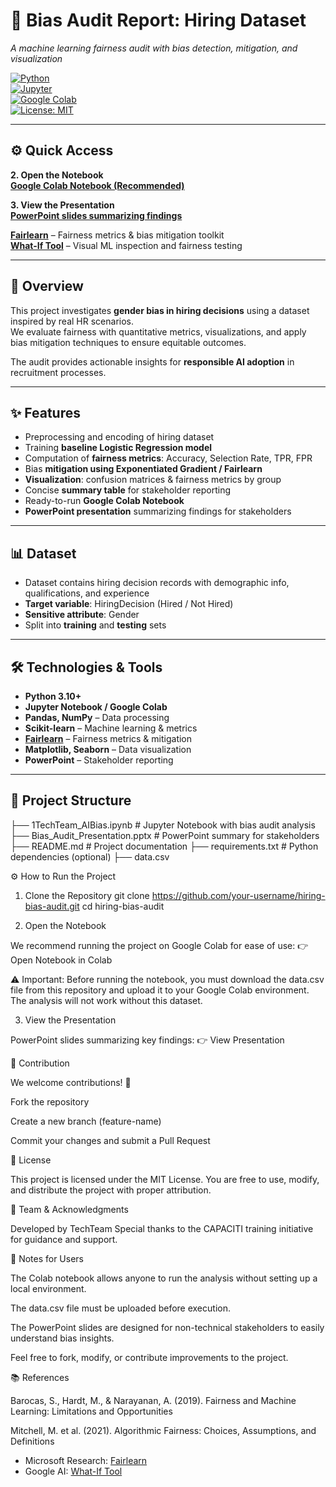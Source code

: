 # 🤖 Bias Audit Report: Hiring Dataset  

_A machine learning fairness audit with bias detection, mitigation, and visualization_  

[![Python](https://img.shields.io/badge/Python-3.10+-blue.svg)](https://www.python.org/)  
[![Jupyter](https://img.shields.io/badge/Notebook-Jupyter-orange.svg)](https://jupyter.org/)  
[![Google Colab](https://colab.research.google.com/assets/colab-badge.svg)](https://colab.research.google.com/drive/1djf_4VohnSw0qD3d5xZ9PqA_3QgY73Oa?usp=sharing)  
[![License: MIT](https://img.shields.io/badge/License-MIT-yellow.svg)](LICENSE)  

---

## ⚙️ Quick Access  

**2. Open the Notebook**  
**[Google Colab Notebook (Recommended)](https://colab.research.google.com/drive/1djf_4VohnSw0qD3d5xZ9PqA_3QgY73Oa?usp=sharing)**  

**3. View the Presentation**  
**[PowerPoint slides summarizing findings](https://capeitinitiative-my.sharepoint.com/:p:/g/personal/nontathu_sikhwebu_capaciti_org_za/EXt5hfJhKo5Cq8XBpc-r6SwBYJpw_bMvvUX5FJoixSh6rg?e=tr8MF8)**  

**[Fairlearn](https://fairlearn.org/?utm_source=chatgpt.com)** – Fairness metrics & bias mitigation toolkit  
**[What-If Tool](https://pair-code.github.io/what-if-tool/?utm_source=chatgpt.com)** – Visual ML inspection and fairness testing

---

## 📌 Overview  

This project investigates **gender bias in hiring decisions** using a dataset inspired by real HR scenarios.  
We evaluate fairness with quantitative metrics, visualizations, and apply bias mitigation techniques to ensure equitable outcomes.  

The audit provides actionable insights for **responsible AI adoption** in recruitment processes.  

---

## ✨ Features  

- Preprocessing and encoding of hiring dataset  
- Training **baseline Logistic Regression model**  
- Computation of **fairness metrics**: Accuracy, Selection Rate, TPR, FPR  
- Bias **mitigation using Exponentiated Gradient / Fairlearn**  
- **Visualization**: confusion matrices & fairness metrics by group  
- Concise **summary table** for stakeholder reporting  
- Ready-to-run **Google Colab Notebook**  
- **PowerPoint presentation** summarizing findings for stakeholders  

---

## 📊 Dataset  

- Dataset contains hiring decision records with demographic info, qualifications, and experience  
- **Target variable**: HiringDecision (Hired / Not Hired)  
- **Sensitive attribute**: Gender  
- Split into **training** and **testing** sets  

---

## 🛠️ Technologies & Tools  

- **Python 3.10+**  
- **Jupyter Notebook / Google Colab**  
- **Pandas, NumPy** – Data processing  
- **Scikit-learn** – Machine learning & metrics  
- **[Fairlearn](https://fairlearn.org/?utm_source=chatgpt.com)** – Fairness metrics & mitigation  
- **Matplotlib, Seaborn** – Data visualization  
- **PowerPoint** – Stakeholder reporting  

---

## 📂 Project Structure  


├── 1TechTeam_AIBias.ipynb # Jupyter Notebook with bias audit analysis
├── Bias_Audit_Presentation.pptx # PowerPoint summary for stakeholders
├── README.md # Project documentation
├── requirements.txt # Python dependencies (optional)
├── data.csv


⚙️ How to Run the Project
1. Clone the Repository
git clone https://github.com/your-username/hiring-bias-audit.git
cd hiring-bias-audit

2. Open the Notebook

We recommend running the project on Google Colab for ease of use:
👉 Open Notebook in Colab

⚠️ Important: Before running the notebook, you must download the data.csv file from this repository and upload it to your Google Colab environment. The analysis will not work without this dataset.

3. View the Presentation

PowerPoint slides summarizing key findings:
👉 View Presentation

🙌 Contribution

We welcome contributions! 🚀

Fork the repository

Create a new branch (feature-name)

Commit your changes and submit a Pull Request

📜 License

This project is licensed under the MIT License.
You are free to use, modify, and distribute the project with proper attribution.

👥 Team & Acknowledgments

Developed by TechTeam
Special thanks to the CAPACITI training initiative for guidance and support.

📢 Notes for Users

The Colab notebook allows anyone to run the analysis without setting up a local environment.

The data.csv file must be uploaded before execution.

The PowerPoint slides are designed for non-technical stakeholders to easily understand bias insights.

Feel free to fork, modify, or contribute improvements to the project.

📚 References

Barocas, S., Hardt, M., & Narayanan, A. (2019). Fairness and Machine Learning: Limitations and Opportunities

Mitchell, M. et al. (2021). Algorithmic Fairness: Choices, Assumptions, and Definitions

- Microsoft Research: [Fairlearn](https://fairlearn.org/?utm_source=chatgpt.com)  
- Google AI: [What-If Tool](https://pair-code.github.io/what-if-tool/?utm_source=chatgpt.com)




